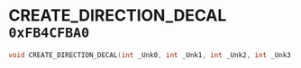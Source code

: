 # CREATE_DIRECTION_DECAL `0xFB4CFBA0`

```cpp
void CREATE_DIRECTION_DECAL(int _Unk0, int _Unk1, int _Unk2, int _Unk3, int _Unk4, int _Unk5, int _Unk6, int _Unk7, int _Unk8);
```